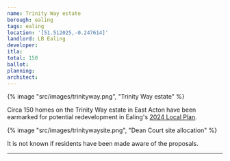 ```yaml
---
name: Trinity Way estate
borough: ealing
tags: ealing
location: '[51.512025,-0.247614]'
landlord: LB Ealing
developer:
itla:
total: 150
ballot: 
planning: 
architect: 
---
```

{% image "src/images/trinityway.png", "Trinity Way estate" %}

Circa 150 homes on the Trinity Way estate in East Acton have been earmarked for potential redevelopment in Ealing's [2024 Local Plan](https://www.ealing.gov.uk/download/downloads/id/19587/appendix_e_-_results.pdf).

{% image "src/images/trinitywaysite.png", "Dean Court site allocation" %}

It is not known if residents have been made aware of the proposals.

---

<!------------THE CODE BELOW RENDERS THE MAP - DO NOT EDIT! ---------------------------->

<div id="map" style="width: 100%; height: 400px;"></div>

<script>
  var map = L.map('map').setView({{ location }}, 13);
  L.tileLayer('https://tile.openstreetmap.org/{z}/{x}/{y}.png', {
  maxZoom: 19,
attribution: '&copy; <a href="http://www.openstreetmap.org/copyright">OpenStreetMap</a>'
}).addTo(map);
var circle = L.circle({{ location }}, {
    color: 'red',
    fillColor: '#f03',
    fillOpacity: 0.5,
    radius: 500
}).addTo(map);
</script>